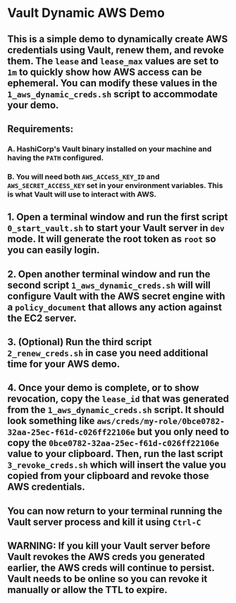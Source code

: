 # Vault Dynamic AWS Demo

## This is a simple demo to dynamically create AWS credentials using Vault, renew them, and revoke them.  The `lease` and `lease_max` values are set to `1m` to quickly show how AWS access can be ephemeral.  You can modify these values in the `1_aws_dynamic_creds.sh` script to accommodate your demo.

## Requirements: 
### A. HashiCorp's Vault binary installed on your machine and having the `PATH` configured.
### B. You will need both `AWS_ACCeSS_KEY_ID` and `AWS_SECRET_ACCESS_KEY` set in your environment variables.  This is what Vault will use to interact with AWS.

## 1.  Open a terminal window and run the first script `0_start_vault.sh` to start your Vault server in `dev` mode.  It will generate the root token as `root` so you can easily login.

## 2.  Open another terminal window and run the second script `1_aws_dynamic_creds.sh` will will configure Vault with the AWS secret engine with a `policy_document` that allows any action against the EC2 server.

## 3.  (Optional) Run the third script `2_renew_creds.sh` in case you need additional time for your AWS demo.

## 4.  Once your demo is complete, or to show revocation, copy the `lease_id` that was generated from the `1_aws_dynamic_creds.sh` script.  It should look something like `aws/creds/my-role/0bce0782-32aa-25ec-f61d-c026ff22106e` but you only need to copy the `0bce0782-32aa-25ec-f61d-c026ff22106e` value to your clipboard.  Then, run the last script `3_revoke_creds.sh` which will insert the value you copied from your clipboard and revoke those AWS credentials.

## You can now return to your terminal running the Vault server process and kill it using `Ctrl-C`
## WARNING: If you kill your Vault server before Vault revokes the AWS creds you generated earlier, the AWS creds will continue to persist.  Vault needs to be online so you can revoke it manually or allow the TTL to expire.
